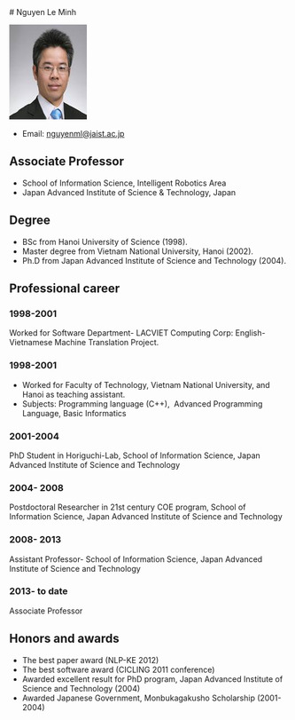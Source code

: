<markdown>
# Nguyen Le Minh

![Image](/img/prof.jpg)
- Email: nguyenml@jaist.ac.jp

## Associate Professor 
- School of Information Science, Intelligent Robotics Area 
- Japan Advanced Institute of Science & Technology, Japan

## Degree
- BSc from Hanoi University of Science (1998).
- Master degree from Vietnam National University, Hanoi (2002).
- Ph.D from Japan Advanced Institute of Science and Technology (2004).

## Professional career
### 1998-2001
Worked for Software Department- LACVIET Computing Corp: English-Vietnamese Machine Translation Project.
### 1998-2001
- Worked for Faculty of Technology, Vietnam National University, and Hanoi as teaching assistant.
- Subjects: Programming language (C++),  Advanced Programming Language, Basic Informatics
### 2001-2004
PhD Student in Horiguchi-Lab, School of Information Science, Japan Advanced Institute of Science and Technology
### 2004- 2008
Postdoctoral Researcher in 21st century COE program, School of Information Science, Japan Advanced Institute of Science and Technology
### 2008- 2013
Assistant Professor- School of Information Science, Japan Advanced Institute of Science and Technology
### 2013- to date
Associate Professor

## Honors and awards

- The best paper award (NLP-KE 2012)
 
- The best software award (CICLING 2011 conference)
 
- Awarded excellent result for PhD program, Japan Advanced Institute of Science and Technology (2004)
 
- Awarded Japanese Government, Monbukagakusho Scholarship (2001-2004)
 
</markdown>
